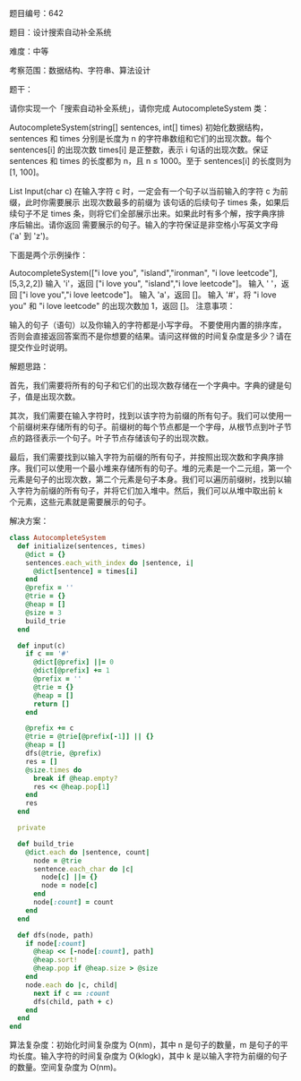 题目编号：642

题目：设计搜索自动补全系统

难度：中等

考察范围：数据结构、字符串、算法设计

题干：

请你实现一个「搜索自动补全系统」，请你完成 AutocompleteSystem 类：

AutocompleteSystem(string[] sentences, int[] times) 初始化数据结构， sentences 和 times 分别是长度为 n 的字符串数组和它们的出现次数。每个 sentences[i] 的出现次数 times[i] 是正整数，表示 i 句话的出现次数。保证 sentences 和 times 的长度都为 n，且 n ≤ 1000。至于 sentences[i] 的长度则为 [1, 100]。

List<string> Input(char c) 在输入字符 c 时，一定会有一个句子以当前输入的字符 c 为前缀，此时你需要展示 出现次数最多的前缀为 该句话的后续句子 times 条，如果后续句子不足 times 条，则将它们全部展示出来。如果此时有多个解，按字典序排序后输出。请你返回 需要展示的句子。输入的字符保证是非空格小写英文字母 ('a' 到 'z')。

下面是两个示例操作：

AutocompleteSystem(["i love you", "island","ironman", "i love leetcode"], [5,3,2,2])
输入 'i'，返回 ["i love you", "island","i love leetcode"]。
输入 ' '，返回 ["i love you","i love leetcode"]。
输入 'a'，返回 []。
输入 '#'，将 "i love you" 和 "i love leetcode" 的出现次数加 1，返回 []。
注意事项：

输入的句子（语句）以及你输入的字符都是小写字母。
不要使用内置的排序库，否则会直接返回答案而不是你想要的结果。请问这样做的时间复杂度是多少？请在提交作业时说明。

解题思路：

首先，我们需要将所有的句子和它们的出现次数存储在一个字典中。字典的键是句子，值是出现次数。

其次，我们需要在输入字符时，找到以该字符为前缀的所有句子。我们可以使用一个前缀树来存储所有的句子。前缀树的每个节点都是一个字母，从根节点到叶子节点的路径表示一个句子。叶子节点存储该句子的出现次数。

最后，我们需要找到以输入字符为前缀的所有句子，并按照出现次数和字典序排序。我们可以使用一个最小堆来存储所有的句子。堆的元素是一个二元组，第一个元素是句子的出现次数，第二个元素是句子本身。我们可以遍历前缀树，找到以输入字符为前缀的所有句子，并将它们加入堆中。然后，我们可以从堆中取出前 k 个元素，这些元素就是需要展示的句子。

解决方案：

```ruby
class AutocompleteSystem
  def initialize(sentences, times)
    @dict = {}
    sentences.each_with_index do |sentence, i|
      @dict[sentence] = times[i]
    end
    @prefix = ''
    @trie = {}
    @heap = []
    @size = 3
    build_trie
  end

  def input(c)
    if c == '#'
      @dict[@prefix] ||= 0
      @dict[@prefix] += 1
      @prefix = ''
      @trie = {}
      @heap = []
      return []
    end

    @prefix += c
    @trie = @trie[@prefix[-1]] || {}
    @heap = []
    dfs(@trie, @prefix)
    res = []
    @size.times do
      break if @heap.empty?
      res << @heap.pop[1]
    end
    res
  end

  private

  def build_trie
    @dict.each do |sentence, count|
      node = @trie
      sentence.each_char do |c|
        node[c] ||= {}
        node = node[c]
      end
      node[:count] = count
    end
  end

  def dfs(node, path)
    if node[:count]
      @heap << [-node[:count], path]
      @heap.sort!
      @heap.pop if @heap.size > @size
    end
    node.each do |c, child|
      next if c == :count
      dfs(child, path + c)
    end
  end
end
```

算法复杂度：初始化时间复杂度为 O(nm)，其中 n 是句子的数量，m 是句子的平均长度。输入字符的时间复杂度为 O(klogk)，其中 k 是以输入字符为前缀的句子的数量。空间复杂度为 O(nm)。